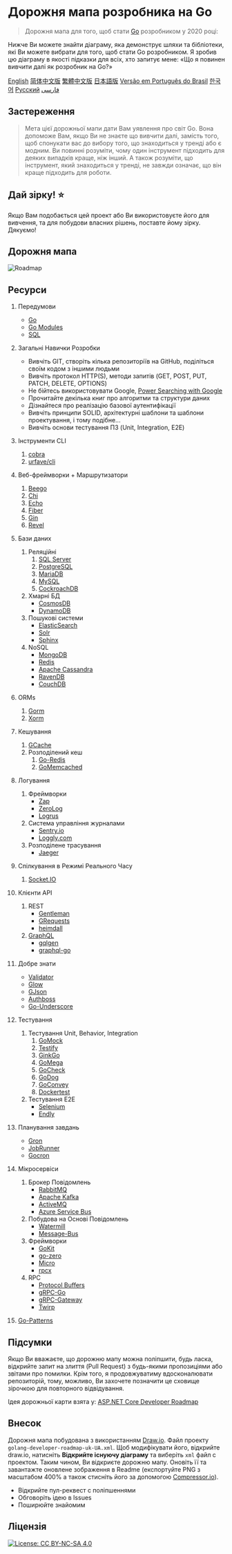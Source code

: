 # Дорожня мапа розробника на Go

> Дорожня мапа для того, щоб стати [Go](https://golang.org/) розробником у 2020 році:

Нижче Ви можете знайти діаграму, яка демонструє шляхи та бібліотеки, які Ви можете вибрати для того, щоб стати Go розробником. Я зробив цю діаграму в якості підказки для всіх, хто запитує мене: «Що я повинен вивчити далі як розробник на Go?»

[English](../../ReadMe.md)
[简体中文版](../zh-CN/ReadMe-zh-CN.md)
[繁體中文版](../zh-TW/ReadMe-zh-TW.md)
[日本語版](../ja-JP/ReadMe-ja-JP.md)
[Versão em Português do Brasil](../pt-BR/ReadMe-pt-BR.md)
[한국어](../ko-KR/ReadMe-ko-KR.md)
[Русский](../ru-RU/ReadMe-ru-RU.md)
[فارسی](../fa-IR/ReadMe-fa-IR.md)

## Застереження

> Мета цієї дорожньої мапи дати Вам уявлення про світ Go. Вона допоможе Вам, якщо Ви не знаєте що вивчити далі, замість того, щоб спонукати вас до вибору того, що знаходиться у тренді або є модним. Ви повинні розуміти, чому один інструмент підходить для деяких випадків краще, ніж інший. А також розуміти, що інструмент, який знаходиться у тренді, не завжди означає, що він краще підходить для роботи.

## Дай зірку! :star:

Якщо Вам подобається цей проект або Ви використовуєте його для вивчення, та для побудови власних рішень, поставте йому зірку. Дякуємо!

## Дорожня мапа

![Roadmap](./golang-developer-roadmap-uk-UA.png)

## Ресурси

1. Передумови

   - [Go](https://golangbot.com/)
   - [Go Modules](https://blog.golang.org/using-go-modules)
   - [SQL](https://www.w3schools.com/sql/default.asp)

2. Загальні Навички Розробки

   - Вивчіть GIT, створіть кілька репозиторіїв на GitHub, поділіться своїм кодом з іншими людьми
   - Вивчіть протокол HTTP(S), методи запитів (GET, POST, PUT, PATCH, DELETE, OPTIONS)
   - Не бійтесь використовувати Google, [Power Searching with Google](http://www.powersearchingwithgoogle.com/)
   - Прочитайте декілька книг про алгоритми та структури даних
   - Дізнайтеся про реалізацію базової аутентифікації
   - Вивчіть принципи SOLID, архітектурні шаблони та шаблони проектування, і тому подібне...
   - Вивчіть основи тестування ПЗ (Unit, Integration, E2E)

3. Інструменти CLI
   1. [cobra](https://github.com/spf13/cobra)
   2. [urfave/cli](https://github.com/urfave/cli)

4. Веб-фреймворки + Маршрутизатори

   1. [Beego](https://github.com/astaxie/beego)
   2. [Chi](https://github.com/go-chi/chi)
   3. [Echo](https://github.com/labstack/echo)
   4. [Fiber](https://github.com/gofiber/fiber)
   5. [Gin](https://github.com/gin-gonic/gin)
   6. [Revel](https://github.com/revel/revel)

5. Бази даних

   1. Реляційні
      1. [SQL Server](https://www.microsoft.com/en-us/sql-server/sql-server-2017)
      2. [PostgreSQL](https://www.postgresql.org/)
      3. [MariaDB](https://mariadb.org/)
      4. [MySQL](https://www.mysql.com/)
      5. [CockroachDB](https://www.cockroachlabs.com/) 
   2. Хмарні БД
      - [CosmosDB](https://docs.microsoft.com/en-us/azure/cosmos-db)
      - [DynamoDB](https://aws.amazon.com/dynamodb/)
   3. Пошукові системи
      - [ElasticSearch](https://www.elastic.co/)
      - [Solr](http://lucene.apache.org/solr/)
      - [Sphinx](http://sphinxsearch.com/)
   4. NoSQL
      - [MongoDB](https://www.mongodb.com/)
      - [Redis](https://redis.io/)
      - [Apache Cassandra](http://cassandra.apache.org/)
      - [RavenDB](https://github.com/ravendb/ravendb)
      - [CouchDB](http://couchdb.apache.org/)

6. ORMs

   1. [Gorm](https://github.com/go-gorm/gorm)
   2. [Xorm](https://github.com/go-xorm/xorm)

7. Кешування

   1. [GCache](https://github.com/bluele/gcache)
   2. Розподілений кеш
      1. [Go-Redis](https://github.com/go-redis/redis)
      2. [GoMemcached](https://github.com/bradfitz/gomemcache)

8. Логування

   1. Фреймворки
      - [Zap](https://github.com/uber-go/zap)
      - [ZeroLog](https://github.com/rs/zerolog)
      - [Logrus](https://github.com/sirupsen/logrus)
   2. Система управління журналами
      - [Sentry.io](http://sentry.io)
      - [Loggly.com](https://loggly.com)
   3. Розподілене трасування
      - [Jaeger](https://www.jaegertracing.io/)

9. Спілкування в Режимі Реального Часу
   1. [Socket.IO](https://socket.io/)

10. Клієнти API

    1. REST
       - [Gentleman](https://github.com/h2non/gentleman)
       - [GRequests](https://github.com/kennethreitz/grequests)
       - [heimdall](https://github.com/gojek/heimdall)
    2. [GraphQL](https://graphql.org/)
       - [gqlgen](https://github.com/99designs/gqlgen)
       - [graphql-go](https://github.com/graph-gophers/graphql-go)

11. Добре знати

    - [Validator](https://github.com/go-playground/validator)
    - [Glow](https://github.com/pytorch/glow)
    - [GJson](https://github.com/tidwall/gjson)
    - [Authboss](https://github.com/volatiletech/authboss)
    - [Go-Underscore](https://github.com/ahl5esoft/golang-underscore)

12. Тестування

    1. Тестування Unit, Behavior, Integration
       1. [GoMock](https://github.com/golang/mock)
       2. [Testify](https://github.com/stretchr/testify)
       3. [GinkGo](https://github.com/onsi/ginkgo)
       4. [GoMega](https://github.com/onsi/gomega)
       5. [GoCheck](https://github.com/go-check/check)
       6. [GoDog](https://github.com/DATA-DOG/godog)
       7. [GoConvey](https://github.com/smartystreets/goconvey)
       8. [Dockertest](https://github.com/ory/dockertest)
    2. Тестування E2E
       - [Selenium](https://github.com/tebeka/selenium)
       - [Endly](https://github.com/viant/endly)

13. Планування завдань

    - [Gron](https://github.com/roylee0704/gron)
    - [JobRunner](https://github.com/bamzi/jobrunner)
    - [Gocron](https://github.com/go-co-op/gocron)

14. Мікросервіси

    1. Брокер Повідомлень
       - [RabbitMQ](https://www.rabbitmq.com/tutorials/tutorial-one-go.html)
       - [Apache Kafka](https://kafka.apache.org/)
       - [ActiveMQ](https://github.com/apache/activemq)
       - [Azure Service Bus](https://docs.microsoft.com/en-us/azure/service-bus-messaging/service-bus-messaging-overview)
    2. Побудова на Основі Повідомлень
       - [Watermill](https://github.com/ThreeDotsLabs/watermill)
       - [Message-Bus](https://github.com/vardius/message-bus)
    3. Фреймворки
         - [GoKit](https://github.com/go-kit/kit)
         - [go-zero](https://github.com/tal-tech/go-zero)
         - [Micro](https://github.com/micro/go-micro)
         - [rpcx](https://github.com/smallnest/rpcx)
    4. RPC
         - [Protocol Buffers](https://github.com/protocolbuffers/protobuf)
         - [gRPC-Go](https://github.com/grpc/grpc-go)
         - [gRPC-Gateway](https://github.com/grpc-ecosystem/grpc-gateway)
         - [Twirp](https://github.com/twitchtv/twirp)

15. [Go-Patterns](https://github.com/tmrts/go-patterns)

## Підсумки

Якщо Ви вважаєте, що дорожню мапу можна поліпшити, будь ласка, відкрийте запит на злиття (Pull Request) з будь-якими пропозиціями або звітами про помилки. Крім того, я продовжуватиму вдосконалювати репозиторій, тому, можливо, Ви захочете позначити це сховище зірочкою для повторного відвідування. 

Ідея дорожньої карти взята у: [ASP.NET Core Developer Roadmap](https://github.com/MoienTajik/AspNetCore-Developer-Roadmap)

## Внесок

Дорожня мапа побудована з використанням [Draw.io](https://www.draw.io/). Файл проекту `golang-developer-roadmap-uk-UA.xml`. Щоб модифікувати його, відкрийте draw.io, натисніть **Відкрийте існуючу діаграму** та виберіть `xml` файл с проектом. Таким чином, Ви відкриєте дорожню мапу. Оновіть її та завантажте оновлене зображення в Readme (експортуйте PNG з масштабом 400% а також стисніть його за допомогою [Compressor.io](https://compressor.io/compress)).

- Відкрийте пул-реквест c поліпшеннями
- Обговоріть ідею в Issues
- Поширюйте знайомим

## Ліцензія

[![License: CC BY-NC-SA 4.0](https://img.shields.io/badge/License-CC%20BY--NC--SA%204.0-lightgrey.svg)](https://creativecommons.org/licenses/by-nc-sa/4.0/)